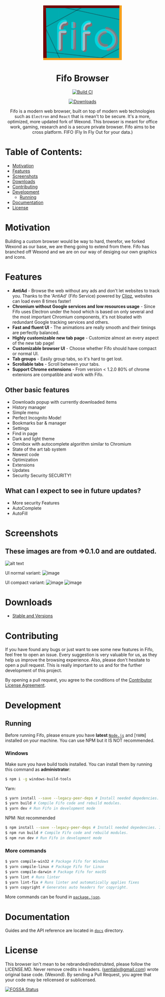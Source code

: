 <p align="center">
  <a href="https://fifo.snaildos.com"><img src="static/icons/banner.png" width="256"></a>
</p>

<div align="center">
  <h1>Fifo Browser</h1>
  
[![Build CI](https://github.com/snaildos/Fifo-Browser/actions/workflows/build.yml/badge.svg)](https://github.com/snaildos/Fifo-Browser/actions/workflows/build.yml)
  
[![Downloads](https://img.shields.io/github/downloads/snaildos/Fifo-Browser/total.svg?style=flat-square)](https://fifo.snaildos.com)

Fifo is a modern web browser, built on top of modern web technologies such as `Electron` and `React` that is mean't to be secure. It's a more, optimized, more updated fork of Wexond. This browser is meant for office work, gaming, research and is a secure private browser. Fifo aims to be cross platform. 
FIFO (Fly In Fly Out for your data.)

</div>

# Table of Contents:
- [Motivation](#motivation)
- [Features](#features)
- [Screenshots](#screenshots)
- [Downloads](#downloads)
- [Contributing](#contributing)
- [Development](#development)
  - [Running](#running)
- [Documentation](#documentation)
- [License](#license)

# Motivation

Building a custom browser would be way to hard, therefor, we forked Wexond as our base, we are theng going to extend from there.
Fifo has branched off Wexond and we are on our way of desiging our own graphics and icons.

# Features

- **AntiAd** - Browse the web without any ads and don't let websites to track you. Thanks to the 'AntiAd' (Fifo Service) powered by [Cliqz](https://github.com/cliqz-oss/adblocker), websites can load even 8 times faster!
- **Chromium without Google services and low resources usage** - Since Fifo uses Electron under the hood which is based on only several and the most important Chromium components, it's not bloated with redundant Google tracking services and others.
- **Fast and fluent UI** - The animations are really smooth and their timings are perfectly balanced.
- **Highly customizable new tab page** - Customize almost an every aspect of the new tab page!
- **Customizable browser UI** - Choose whether Fifo should have compact or normal UI.
- **Tab groups** - Easily group tabs, so it's hard to get lost.
- **Scrollable tabs** - Scroll between your tabs.
- **Support Chrome extensions** - From version < 1.2.0 80% of chrome extenions are compatible and work with Fifo.

## Other basic features

- Downloads popup with currently downloaded items
- History manager
- Simple menu
- Perfect Incognito Mode!
- Bookmarks bar & manager
- Settings
- Find in page
- Dark and light theme
- Omnibox with autocomplete algorithm similar to Chromium
- State of the art tab system
- Newest code
- Optimization
- Extensions
- Updates
- Security Security SECURITY!

## What can I expect to see in future updates?

- More security Features
- AutoComplete
- AutoFill

# Screenshots


## These images are from =>0.1.0 and are outdated.
![alt text](https://github.com/SnailDOS/Fifo-Browser/blob/main/image-preview/image.jpg?raw=true)

UI normal variant:
![image](https://user-images.githubusercontent.com/11065386/81024186-f40b0400-8e72-11ea-976e-cd1ca1b43ad8.png)

UI compact variant:
![image](https://user-images.githubusercontent.com/11065386/81024222-13099600-8e73-11ea-9fc9-3c63a034403d.png)
![image](https://user-images.githubusercontent.com/11065386/81024252-2ddc0a80-8e73-11ea-9f2f-6c9a4a175c60.png)

# Downloads
- [Stable and Versions](https://github.com/snaildos/Fifo-Browser/releases)

# Contributing

If you have found any bugs or just want to see some new features in Fifo, feel free to open an issue. Every suggestion is very valuable for us, as they help us improve the browsing experience. Also, please don't hesitate to open a pull request. This is really important to us and for the further development of this project.

By opening a pull request, you agree to the conditions of the [Contributor License Agreement](cla.md).

# Development

## Running

Before running Fifo, please ensure you have **latest** [`Node.js`](https://nodejs.org/en/) and [`YARN`] installed on your machine. You can use NPM but it IS NOT recommended.

### Windows

Make sure you have build tools installed. You can install them by running this command as **administrator**:

```bash
$ npm i -g windows-build-tools
```

Yarn:
```bash
$ yarn install --save --legacy-peer-deps # Install needed depedencies.
$ yarn build # Compile Fifo code and rebuild modules.
$ yarn dev # Run Fifo in development mode
```

NPM: Not recommended
```bash
$ npm install --save --legacy-peer-deps # Install needed depedencies. If you can, please, use yarn install.
$ npm run build # Compile Fifo code and rebuild modules.
$ npm run dev # Run Fifo in development mode
```

### More commands

```bash
$ yarn compile-win32 # Package Fifo for Windows
$ yarn compile-linux # Package Fifo for Linux
$ yarn compile-darwin # Package Fifo for macOS
$ yarn lint # Runs linter
$ yarn lint-fix # Runs linter and automatically applies fixes
$ yarn copyright # Generates auto headers for copyright.
```

More commands can be found in [`package.json`](package.json).

# Documentation

Guides and the API reference are located in [`docs`](docs) directory.

# License
This browser isn't mean to be rebranded/redistrubted, please follow the LICENSE.MD. 
Never remove credits in headers.
(sentialx@gmail.com) wrote original base code. (Wexond).
By sending a Pull Request, you agree that your code may be relicensed or sublicensed.

[![FOSSA Status](https://app.fossa.com/api/projects/git%2Bgithub.com%2Fsnaildos%2FFifo-Browser.svg?type=large)](https://app.fossa.com/projects/git%2Bgithub.com%2Fsnaildos%2FFifo-Browser?ref=badge_large)
